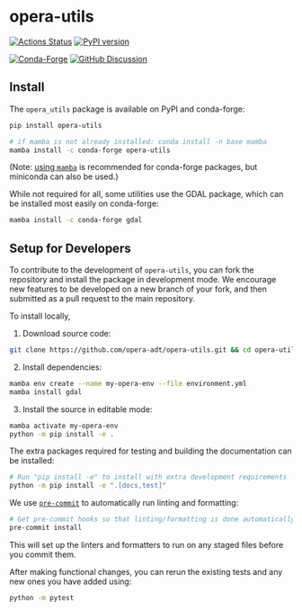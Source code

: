 # opera-utils

[![Actions Status][actions-badge]][actions-link]
[![PyPI version][pypi-version]][pypi-link]

[![Conda-Forge][conda-badge]][conda-link]
[![GitHub Discussion][github-discussions-badge]][github-discussions-link]

<!-- prettier-ignore-start -->
[actions-badge]:            https://github.com/opera-adt/opera-utils/workflows/CI/badge.svg
[actions-link]:             https://github.com/opera-adt/opera-utils/actions
[conda-badge]:              https://img.shields.io/conda/vn/conda-forge/opera-utils
[conda-link]:               https://github.com/conda-forge/opera-utils-feedstock
[github-discussions-badge]: https://img.shields.io/static/v1?label=Discussions&message=Ask&color=blue&logo=github
[github-discussions-link]:  https://github.com/opera-adt/opera-utils/discussions
[pypi-link]:                https://pypi.org/project/opera-utils/
[pypi-platforms]:           https://img.shields.io/pypi/pyversions/opera-utils
[pypi-version]:             https://img.shields.io/pypi/v/opera-utils

<!-- prettier-ignore-end -->

## Install

The `opera_utils` package is available on PyPI and conda-forge:

```bash
pip install opera-utils
```
```bash
# if mamba is not already installed: conda install -n base mamba
mamba install -c conda-forge opera-utils
```
(Note: [using `mamba`](https://mamba.readthedocs.io/en/latest/mamba-installation.html#mamba-install) is recommended for conda-forge packages, but miniconda can also be used.)

While not required for all, some utilities use the GDAL package, which can be installed most easily on conda-forge:
``` bash
mamba install -c conda-forge gdal
```

## Setup for Developers

To contribute to the development of `opera-utils`, you can fork the repository and install the package in development mode.
We encourage new features to be developed on a new branch of your fork, and then submitted as a pull request to the main repository.

To install locally,

1. Download source code:
```bash
git clone https://github.com/opera-adt/opera-utils.git && cd opera-utils
```
2. Install dependencies:
```bash
mamba env create --name my-opera-env --file environment.yml
mamba install gdal
```

3. Install the source in editable mode:
```bash
mamba activate my-opera-env
python -m pip install -e .
```

The extra packages required for testing and building the documentation can be installed:
```bash
# Run "pip install -e" to install with extra development requirements
python -m pip install -e ".[docs,test]"
```

We use [`pre-commit`](https://pre-commit.com/) to automatically run linting and formatting:
```bash
# Get pre-commit hooks so that linting/formatting is done automatically
pre-commit install
```
This will set up the linters and formatters to run on any staged files before you commit them.

After making functional changes, you can rerun the existing tests and any new ones you have added using:
```bash
python -m pytest
```
